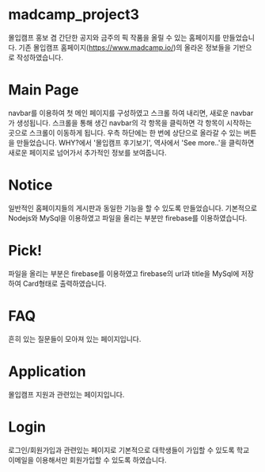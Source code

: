 # madcamp_project3
몰입캠프 홍보 겸 간단한 공지와 금주의 픽 작품을 올릴 수 있는 홈페이지를 만들었습니다. 기존 몰입캠프 홈페이지(https://www.madcamp.io/)의 올라온 정보들을 기반으로 작성하였습니다.

# Main Page
navbar를 이용하여 첫 메인 페이지를 구성하였고 스크롤 하여 내리면, 새로운 navbar가 생성됩니다. 스크롤을 통해 생긴 navbar의 각 항목을 클릭하면 각 항목이 시작하는 곳으로 스크롤이 이동하게 됩니다. 우측 하단에는 한 번에 상단으로 올라갈 수 있는 버튼을 만들었습니다. WHY?에서 '몰입캠프 후기보기', 역사에서 'See more..'을 클릭하면 새로운 페이지로 넘어가서 추가적인 정보를 보여줍니다.

# Notice
일반적인 홈페이지들의 게시판과 동일한 기능을 할 수 있도록 만들었습니다. 기본적으로 Nodejs와 MySql을 이용하였고 파일을 올리는 부분만 firebase를 이용하였습니다.

# Pick!
파일을 올리는 부분은 firebase를 이용하였고 firebase의 url과 title을 MySql에 저장하여 Card형태로 출력하였습니다.

# FAQ
흔히 있는 질문들이 모아져 있는 페이지입니다.

# Application
몰입캠프 지원과 관련있는 페이지입니다.

# Login
로그인/회원가입과 관련있는 페이지로 기본적으로 대학생들이 가입할 수 있도록 학교 이메일을 이용해서만 회원가입할 수 있도록 하였습니다.
